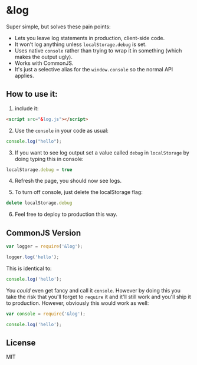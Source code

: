 # &log

Super simple, but solves these pain points:

- Lets you leave log statements in production, client-side code.
- It won't log anything unless `localStorage.debug` is set.
- Uses native `console` rather than trying to wrap it in something (which makes the output ugly).
- Works with CommonJS.
- It's just a selective alias for the `window.console` so the normal API applies.

## How to use it:

1. include it:

```html
<script src="&log.js"></script>
```

2. Use the `console` in your code as usual:

```javascript
console.log("hello");
```

3. If you want to see log output set a value called `debug` in `localStorage` by doing typing this in console:

```javascript
localStorage.debug = true
```

4. Refresh the page, you should now see logs.

5. To turn off console, just delete the localStorage flag:

```javascript
delete localStorage.debug
```
6. Feel free to deploy to production this way.


## CommonJS Version

```javascript
var logger = require('&log');

logger.log('hello');
```

This is identical to:

```javascript
console.log('hello');
```

You *could* even get fancy and call it `console`. However by doing this you take the risk that you'll forget to `require` it and it'll still work and you'll ship it to production. However, obviously this would work as well:

```javascript
var console = require('&log');

console.log('hello');
```

## License

MIT